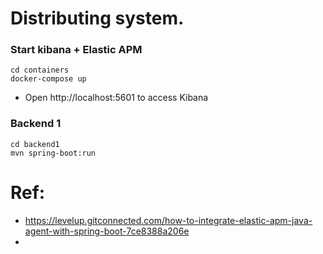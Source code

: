 # Distributing system.

### Start kibana + Elastic APM
```
cd containers
docker-compose up
```
 - Open http://localhost:5601 to access Kibana
### Backend 1
```
cd backend1
mvn spring-boot:run
```



# Ref:
- https://levelup.gitconnected.com/how-to-integrate-elastic-apm-java-agent-with-spring-boot-7ce8388a206e
- 